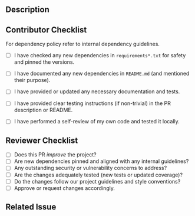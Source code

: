 ## Description
<!-- Briefly describe what this PR does and why it's needed -->

## Contributor Checklist

For dependency policy refer to internal dependency guidelines.
- [ ] I have checked any new dependencies in `requirements*.txt` for safety and pinned the versions.
- [ ] I have documented any new dependencies in `README.md` (and mentioned their purpose).
- [ ] I have provided or updated any necessary documentation and tests.
- [ ] I have provided clear testing instructions (if non-trivial) in the PR description or README.
- [ ] I have performed a self-review of my own code and tested it locally.


## Reviewer Checklist

- [ ] Does this PR *improve* the project?
- [ ] Are new dependencies pinned and aligned with any internal guidelines?
- [ ] Any outstanding security or vulnerability concerns to address?
- [ ] Are the changes adequately tested (new tests or updated coverage)?
- [ ] Do the changes follow our project guidelines and style conventions?
- [ ] Approve or request changes accordingly.

## Related Issue
<!-- If this PR addresses or fixes a specific issue, link to it here. -->
